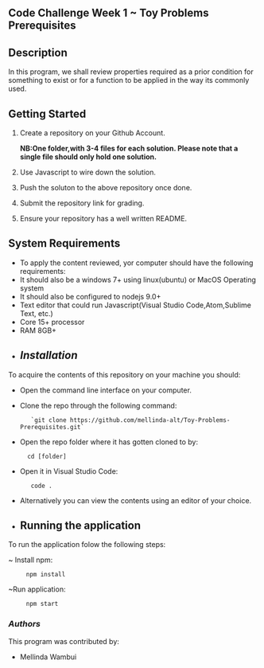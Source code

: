 ## Code Challenge Week 1 ~ Toy Problems Prerequisites

## Description
In this program, we shall review properties required as a prior condition for something to exist or for a function to be applied in the way its commonly used.

## Getting Started

1. Create a repository on your Github Account.

   **NB:One folder,with 3-4 files for each solution. Please note that a single file should only hold one solution.**

2. Use Javascript to wire down the solution.

3. Push the soluton to the above repository once done.

4. Submit the repository link for grading.

5. Ensure your repository has a well written README.

## System Requirements
 - To apply the content reviewed, yor computer should have the following requirements:
- It should also be a windows 7+ using linux(ubuntu) or MacOS Operating system
- It should also be configured to nodejs 9.0+
- Text editor that could run Javascript(Visual Studio Code,Atom,Sublime Text, etc.)
- Core 15+ processor
- RAM 8GB+

+ ## _Installation_
To acquire the contents of this repository on your machine you should:

- Open the command line interface on your computer.
- Clone the repo through the following command:

         `git clone https://github.com/mellinda-alt/Toy-Problems-Prerequisites.git`
- Open the repo folder where it has gotten cloned to by:

        cd [folder]
- Open it in Visual Studio Code:

         code .
- Alternatively you can view the contents using an editor of your choice.


+ ## Running the application
To run the application folow the following steps:

~ Install npm:

         npm install

~Run application:

         npm start

 ### _Authors_
 This program was contributed by:

 - Mellinda Wambui

  

         


